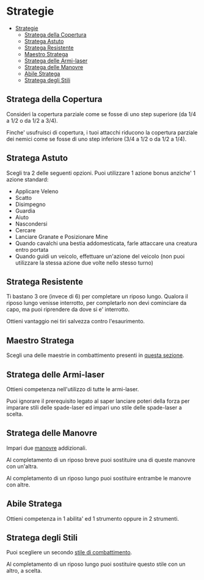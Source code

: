 # Strategie

- [Strategie](#strategie)
  - [Stratega della Copertura](#stratega-della-copertura)
  - [Stratega Astuto](#stratega-astuto)
  - [Stratega Resistente](#stratega-resistente)
  - [Maestro Stratega](#maestro-stratega)
  - [Stratega delle Armi-laser](#stratega-delle-armi-laser)
  - [Stratega delle Manovre](#stratega-delle-manovre)
  - [Abile Stratega](#abile-stratega)
  - [Stratega degli Stili](#stratega-degli-stili)

## Stratega della Copertura

Consideri la copertura parziale come se fosse di uno step superiore (da 1/4 a 1/2 o da 1/2 a 3/4).

Finche' usufruisci di copertura, i tuoi attacchi riducono la copertura parziale dei nemici come se fosse di uno step inferiore (3/4 a 1/2 o da 1/2 a 1/4).

## Stratega Astuto

Scegli tra 2 delle seguenti opzioni. Puoi utilizzare 1 azione bonus anziche' 1 azione standard:

- Applicare Veleno
- Scatto
- Disimpegno
- Guardia
- Aiuto
- Nascondersi
- Cercare
- Lanciare Granate e Posizionare Mine
- Quando cavalchi una bestia addomesticata, farle attaccare una creatura entro portata
- Quando guidi un veicolo, effettuare un'azione del veicolo (non puoi utilizzare la stessa azione due volte nello stesso turno)

## Stratega Resistente

Ti bastano 3 ore (invece di 6) per completare un riposo lungo. Qualora il riposo lungo venisse interrotto, per completarlo non devi cominciare da capo, ma puoi riprendere da dove si e' interrotto.

Ottieni vantaggio nei tiri salvezza contro l'esaurimento.

## Maestro Stratega

Scegli una delle maestrie in combattimento presenti in [questa sezione](./Maestrie%20in%20Combattimento.md#maestrie-in-combattimento).

## Stratega delle Armi-laser

Ottieni competenza nell'utilizzo di tutte le armi-laser.

Puoi ignorare il prerequisito legato al saper lanciare poteri della forza per imparare stili delle spade-laser ed impari uno stile delle spade-laser a scelta.

## Stratega delle Manovre

Impari due [manovre](./Manovre.md#manovre) addizionali.

Al completamento di un riposo breve puoi sostituire una di queste manovre con un'altra.

Al completamento di un riposo lungo puoi sostituire entrambe le manovre con altre.

## Abile Stratega

Ottieni competenza in 1 abilita' ed 1 strumento oppure in 2 strumenti.

## Stratega degli Stili

Puoi scegliere un secondo [stile di combattimento](./Stili%20di%20Combattimento.md#stili-di-combattimento).

Al completamento di un riposo lungo puoi sostituire questo stile con un altro, a scelta.

